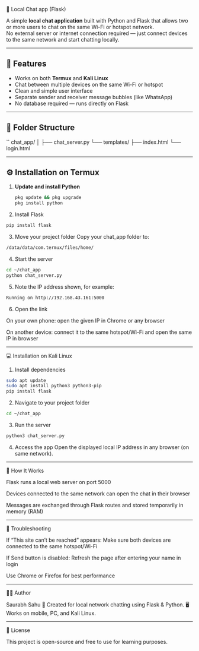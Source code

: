💬 Local Chat app (Flask)

A simple **local chat application** built with Python and Flask that allows two or more users to chat on the same Wi-Fi or hotspot network.  
No external server or internet connection required — just connect devices to the same network and start chatting locally.

---

## 🚀 Features
- Works on both **Termux** and **Kali Linux**
- Chat between multiple devices on the same Wi-Fi or hotspot
- Clean and simple user interface
- Separate sender and receiver message bubbles (like WhatsApp)
- No database required — runs directly on Flask

---

## 📁 Folder Structure
``
chat_app/
│
├── chat_server.py
└── templates/
    ├── index.html
    └── login.html

---

## ⚙️ Installation on Termux

1. **Update and install Python**
   ```bash
   pkg update && pkg upgrade
   pkg install python
   ```
2. Install Flask
```bash
pip install flask
```

3. Move your project folder
Copy your chat_app folder to:
```bash
/data/data/com.termux/files/home/
```

4. Start the server
```bash
cd ~/chat_app
python chat_server.py
```

5. Note the IP address shown, for example:
```bash
Running on http://192.168.43.161:5000
```


6. Open the link

On your own phone: open the given IP in Chrome or any browser

On another device: connect it to the same hotspot/Wi-Fi and open the same IP in browser





---

💻 Installation on Kali Linux

1. Install dependencies
```bash
sudo apt update
sudo apt install python3 python3-pip
pip install flask
```

2. Navigate to your project folder
```bash
cd ~/chat_app
```


3. Run the server
```bash
python3 chat_server.py
```


4. Access the app
Open the displayed local IP address in any browser (on same network).




---

🧠 How It Works

Flask runs a local web server on port 5000

Devices connected to the same network can open the chat in their browser

Messages are exchanged through Flask routes and stored temporarily in memory (RAM)



---

🧩 Troubleshooting

If “This site can’t be reached” appears:
Make sure both devices are connected to the same hotspot/Wi-Fi

If Send button is disabled:
Refresh the page after entering your name in login

Use Chrome or Firefox for best performance



---

👨‍💻 Author

Saurabh Sahu
📍 Created for local network chatting using Flask & Python.
🖥️ Works on mobile, PC, and Kali Linux.


---

📜 License

This project is open-source and free to use for learning purposes.


